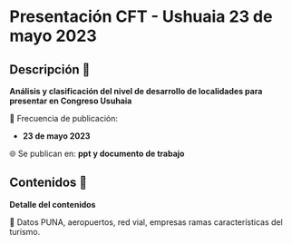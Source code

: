 # Presentación CFT -  Ushuaia 23 de mayo 2023

## Descripción :speech_balloon:

**Análisis y clasificación del nivel de desarrollo de localidades para presentar en Congreso Usuhaia**

:calendar: Frecuencia de publicación:

- **23 de mayo 2023**

:globe_with_meridians: Se publican en: **ppt y documento de trabajo**


## Contenidos :test_tube:

**Detalle del contenidos**

:pushpin: Datos PUNA, aeropuertos, red vial, empresas ramas características del turismo.


